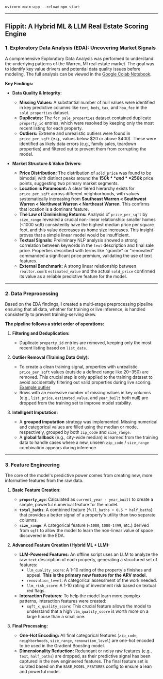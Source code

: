 ```uvicorn main:app --reload```
```npm start```

---

## Flippit: A Hybrid ML & LLM Real Estate Scoring Engine

### **1. Exploratory Data Analysis (EDA): Uncovering Market Signals**

A comprehensive Exploratory Data Analysis was performed to understand the underlying patterns of the Warren, MI real estate market. The goal was to identify key value drivers and potential data quality issues before modeling. The full analysis can be viewed in the [Google Colab Notebook](https://colab.research.google.com/drive/1KgiYSGMDJZ3ZAEdd5Egh1Up6zoNJ3zQR?usp=sharing).

**Key Findings:**

*   **Data Quality & Integrity:**
    *   **Missing Values:** A substantial number of null values were identified in key predictive columns like `text`, `beds`, `tax`, and `hoa_fee` in the `sold_properties` dataset.
    *   **Duplicates:** The `for_sale_properties` dataset contained duplicate `property_id` entries, which were resolved by keeping only the most recent listing for each property.
    *   **Outliers:** Extreme and unrealistic outliers were found in `price_per_sqft` (e.g., values below $20 or above $400). These were identified as likely data errors (e.g., family sales, teardown properties) and filtered out to prevent them from corrupting the model.

*   **Market Structure & Value Drivers:**
    *   **Price Distribution:** The distribution of `sold_price` was found to be bimodal, with distinct peaks around the **$150k** and **$250k** price points, suggesting two primary market segments.
    *   **Location is Paramount:** A clear tiered hierarchy exists for `price_per_sqft` across different neighborhoods, with values systematically increasing from **Southeast Warren < Southwest Warren < Northwest Warren < Northeast Warren**. This confirms that location is a dominant feature.
    *   **The Law of Diminishing Returns:** Analysis of `price_per_sqft` by `size_range` revealed a crucial non-linear relationship: smaller homes (<1000 sqft) consistently have the highest median price per square foot, and this value decreases as home size increases. This insight proves that a simple linear model would be insufficient.
    *   **Textual Signals:** Preliminary NLP analysis showed a strong correlation between keywords in the `text` description and final sale price. Properties described with terms like "granite" or "renovated" commanded a significant price premium, validating the use of text features.
    *   **External Benchmark:** A strong linear relationship between `realtor.com`'s `estimated_value` and the actual `sold_price` confirmed its value as a reliable predictive feature for the model.

---

### **2. Data Preprocessing**

Based on the EDA findings, I created a multi-stage preprocessing pipeline ensuring that all data, whether for training or live inference, is handled consistently to prevent training-serving skew.

**The pipeline follows a strict order of operations:**

1.  **Filtering and Deduplication:**
    *   Duplicate `property_id` entries are removed, keeping only the most recent listing based on `list_date`.

2.  **Outlier Removal (Training Data Only):**
    *   To create a clean training signal, properties with unrealistic `price_per_sqft` values (outside a defined range like $20-$350) are removed. This crucial step is only applied to the training dataset to avoid accidentally filtering out valid properties during live scoring.
        [Example outlier](https://www.realtor.com/realestateandhomes-detail/26304-Patricia-Ave_Warren_MI_48091_M99820-31519
        )
    *   Rows with an excessive number of missing values in key columns (e.g., `list_price`, `estimated_value`, and `year_built` both null) are dropped from the training set to improve model stability.

3.  **Intelligent Imputation:**
    *   A **grouped imputation** strategy was implemented. Missing numerical and categorical values are filled using the median or mode, respectively, grouped by both `zip_code` and `size_range`.
    *   A **global fallback** (e.g., city-wide median) is learned from the training data to handle cases where a new, unseen `zip_code` / `size_range` combination appears during inference.

---

### **3. Feature Engineering**

The core of the model's predictive power comes from creating new, more informative features from the raw data.

1.  **Basic Feature Creation:**
    *   **`property_age`**: Calculated as `current_year - year_built` to create a simple, powerful numerical feature for the model.
    *   **`total_baths`**: A combined feature (`full_baths + 0.5 * half_baths`) that provides a better signal of a property's utility than two separate columns.
    *   **`size_range`**: A categorical feature (`<1000`, `1000-1499`, etc.) derived from `sqft` to allow the model to learn the non-linear value of space discovered in the EDA.

2.  **Advanced Feature Creation (Hybrid ML + LLM):**
    *   **LLM-Powered Features:** An offline script uses an LLM to analyze the raw `text` description of each property, generating a structured set of features:
        *   `llm_quality_score`: A 1-10 rating of the property's finishes and appeal. **This is the primary new feature for the ARV model.**
        *   `renovation_level`: A categorical assessment of the work needed.
        *   `llm_risk_score`: A 1-10 rating of investment risk based on textual red flags.
    *   **Interaction Features:** To help the model learn more complex patterns, interaction features were created:
        *   `sqft_x_quality_score`: This crucial feature allows the model to understand that a high `llm_quality_score` is worth more on a large house than a small one.

3.  **Final Processing:**
    *   **One-Hot Encoding:** All final categorical features (`zip_code`, `neighborhoods`, `size_range`, `renovation_level`) are one-hot encoded to be used in the Gradient Boosting model.
    *   **Dimensionality Reduction:** Redundant or noisy raw features (e.g., `text`, `half_baths`) are dropped, as their predictive signal has been captured in the new engineered features. The final feature set is curated based on the `BASE_MODEL_FEATURES` config to ensure a lean and powerful model.

